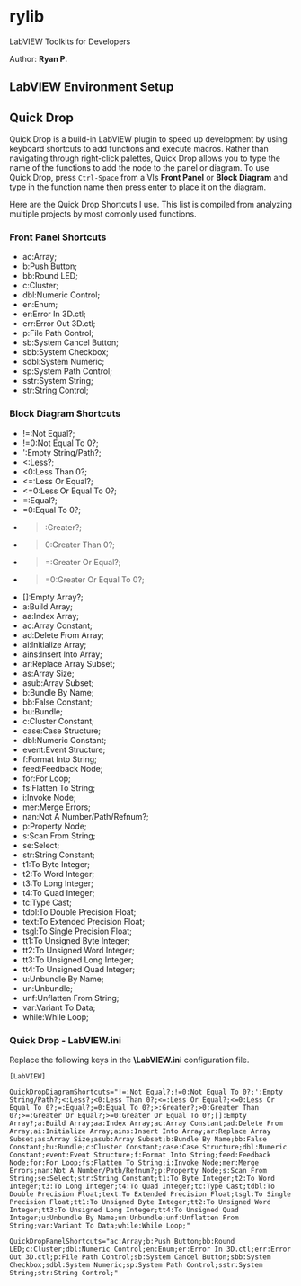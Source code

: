 # rylib
LabVIEW Toolkits for Developers

Author: __Ryan P.__

## LabVIEW Environment Setup



## Quick Drop
Quick Drop is a build-in LabVIEW plugin to speed up development by using keyboard shortcuts to add functions and execute macros. Rather than navigating through right-click palettes, Quick Drop allows you to type the name of the functions to add the node to the panel or diagram.
To use Quick Drop, press `Ctrl-Space` from a VIs __Front Panel__ or __Block Diagram__ and type in the function name then press enter to place it on the diagram. 

Here are the Quick Drop Shortcuts I use. This list is compiled from analyzing multiple projects by most comonly used functions.

### Front Panel Shortcuts
* ac:Array;
* b:Push Button;
* bb:Round LED;
* c:Cluster;
* dbl:Numeric Control;
* en:Enum;
* er:Error In 3D.ctl;
* err:Error Out 3D.ctl;
* p:File Path Control;
* sb:System Cancel Button;
* sbb:System Checkbox;
* sdbl:System Numeric;
* sp:System Path Control;
* sstr:System String;
* str:String Control;

### Block Diagram Shortcuts
* !=:Not Equal?;
* !=0:Not Equal To 0?;
* ':Empty String/Path?;
* <:Less?;
* <0:Less Than 0?;
* <=:Less Or Equal?;
* <=0:Less Or Equal To 0?;
* =:Equal?;
* =0:Equal To 0?;
* >:Greater?;
* >0:Greater Than 0?;
* >=:Greater Or Equal?;
* >=0:Greater Or Equal To 0?;
* []:Empty Array?;
* a:Build Array;
* aa:Index Array;
* ac:Array Constant;
* ad:Delete From Array;
* ai:Initialize Array;
* ains:Insert Into Array;
* ar:Replace Array Subset;
* as:Array Size;
* asub:Array Subset;
* b:Bundle By Name;
* bb:False Constant;
* bu:Bundle;
* c:Cluster Constant;
* case:Case Structure;
* dbl:Numeric Constant;
* event:Event Structure;
* f:Format Into String;
* feed:Feedback Node;
* for:For Loop;
* fs:Flatten To String;
* i:Invoke Node;
* mer:Merge Errors;
* nan:Not A Number/Path/Refnum?;
* p:Property Node;
* s:Scan From String;
* se:Select;
* str:String Constant;
* t1:To Byte Integer;
* t2:To Word Integer;
* t3:To Long Integer;
* t4:To Quad Integer;
* tc:Type Cast;
* tdbl:To Double Precision Float;
* text:To Extended Precision Float;
* tsgl:To Single Precision Float;
* tt1:To Unsigned Byte Integer;
* tt2:To Unsigned Word Integer;
* tt3:To Unsigned Long Integer;
* tt4:To Unsigned Quad Integer;
* u:Unbundle By Name;
* un:Unbundle;
* unf:Unflatten From String;
* var:Variant To Data;
* while:While Loop;

### Quick Drop - LabVIEW.ini
Replace the following keys in the __<LabVIEW Install>\LabVIEW.ini__ configuration file.
```
[LabVIEW]

QuickDropDiagramShortcuts="!=:Not Equal?;!=0:Not Equal To 0?;':Empty String/Path?;<:Less?;<0:Less Than 0?;<=:Less Or Equal?;<=0:Less Or Equal To 0?;=:Equal?;=0:Equal To 0?;>:Greater?;>0:Greater Than 0?;>=:Greater Or Equal?;>=0:Greater Or Equal To 0?;[]:Empty Array?;a:Build Array;aa:Index Array;ac:Array Constant;ad:Delete From Array;ai:Initialize Array;ains:Insert Into Array;ar:Replace Array Subset;as:Array Size;asub:Array Subset;b:Bundle By Name;bb:False Constant;bu:Bundle;c:Cluster Constant;case:Case Structure;dbl:Numeric Constant;event:Event Structure;f:Format Into String;feed:Feedback Node;for:For Loop;fs:Flatten To String;i:Invoke Node;mer:Merge Errors;nan:Not A Number/Path/Refnum?;p:Property Node;s:Scan From String;se:Select;str:String Constant;t1:To Byte Integer;t2:To Word Integer;t3:To Long Integer;t4:To Quad Integer;tc:Type Cast;tdbl:To Double Precision Float;text:To Extended Precision Float;tsgl:To Single Precision Float;tt1:To Unsigned Byte Integer;tt2:To Unsigned Word Integer;tt3:To Unsigned Long Integer;tt4:To Unsigned Quad Integer;u:Unbundle By Name;un:Unbundle;unf:Unflatten From String;var:Variant To Data;while:While Loop;"

QuickDropPanelShortcuts="ac:Array;b:Push Button;bb:Round LED;c:Cluster;dbl:Numeric Control;en:Enum;er:Error In 3D.ctl;err:Error Out 3D.ctl;p:File Path Control;sb:System Cancel Button;sbb:System Checkbox;sdbl:System Numeric;sp:System Path Control;sstr:System String;str:String Control;"
```